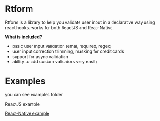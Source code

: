 # Rtform

Rtform is a library to help you validate user input in a declarative way using react hooks.
works for both ReactJS and Reac-Native.

**What is included?**
* basic user input validation (emal, required, regex)
* user input correction trimming, masking for credit cards
* support for async validation
* ability to add custom validators very easily

# Examples

you can see examples folder

[ReactJS example](https://github.com/tvildo/rtform/blob/main/examples/ReactJsExample/src/example/ExampleForm.tsx)

[React-Native example](https://github.com/tvildo/rtform/blob/main/examples/ReactNativeExample/example/ExampleScreen.tsx)


